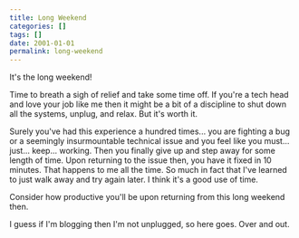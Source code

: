 ```yaml
---
title: Long Weekend
categories: []
tags: []
date: 2001-01-01
permalink: long-weekend
---
```


It&#39;s the long weekend!
<!-- xmore -->

Time to breath a sigh of relief and take some time off. If you&#39;re a tech head and love your job like me then it might be a bit of a discipline to shut down all the systems, unplug, and relax. But it&#39;s worth it.

Surely you&#39;ve had this experience a hundred times... you are fighting a bug or a seemingly insurmountable technical issue and you feel like you must... just... keep... working. Then you finally give up and step away for some length of time. Upon returning to the issue then, you have it fixed in 10 minutes. That happens to me all the time. So much in fact that I&#39;ve learned to just walk away and try again later. I think it&#39;s a good use of time.

Consider how productive you&#39;ll be upon returning from this long weekend then.

I guess if I&#39;m blogging then I&#39;m not unplugged, so here goes. Over and out.